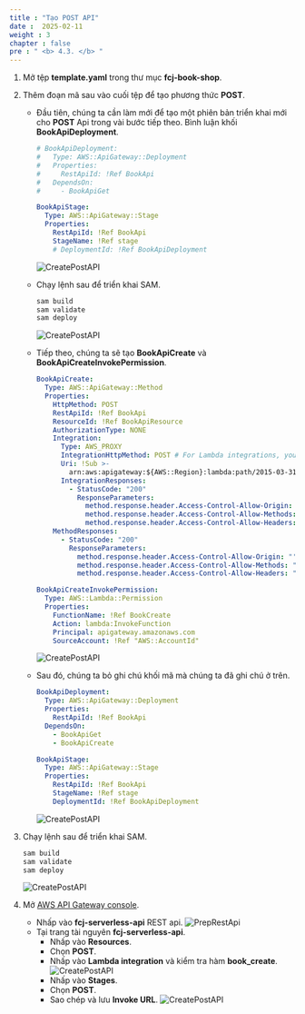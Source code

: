 ```yaml
---
title : "Tạo POST API"
date :  2025-02-11
weight : 3
chapter : false
pre : " <b> 4.3. </b> "
---
```

1. Mở tệp **template.yaml** trong thư mục **fcj-book-shop**.

2. Thêm đoạn mã sau vào cuối tệp để tạo phương thức **POST**.
    - Đầu tiên, chúng ta cần làm mới để tạo một phiên bản triển khai mới cho **POST** Api trong vài bước tiếp theo. Bình luận khối **BookApiDeployment**.

      ```yml
      # BookApiDeployment:
      #   Type: AWS::ApiGateway::Deployment
      #   Properties:
      #     RestApiId: !Ref BookApi
      #   DependsOn:
      #     - BookApiGet

      BookApiStage:
        Type: AWS::ApiGateway::Stage
        Properties:
          RestApiId: !Ref BookApi
          StageName: !Ref stage
          # DeploymentId: !Ref BookApiDeployment
      ```

      ![CreatePostAPI](/images/temp/1/72.png?&width=90pc)
    - Chạy lệnh sau để triển khai SAM.

      ```bash
      sam build
      sam validate
      sam deploy
      ```

      ![CreatePostAPI](/images/temp/1/73.png?&width=90pc)
    - Tiếp theo, chúng ta sẽ tạo **BookApiCreate** và **BookApiCreateInvokePermission**.

      ```yml
      BookApiCreate:
        Type: AWS::ApiGateway::Method
        Properties:
          HttpMethod: POST
          RestApiId: !Ref BookApi
          ResourceId: !Ref BookApiResource
          AuthorizationType: NONE
          Integration:
            Type: AWS_PROXY
            IntegrationHttpMethod: POST # For Lambda integrations, you must set the integration method to POST
            Uri: !Sub >-
              arn:aws:apigateway:${AWS::Region}:lambda:path/2015-03-31/functions/${BookCreate.Arn}/invocations
            IntegrationResponses:
              - StatusCode: "200"
                ResponseParameters:
                  method.response.header.Access-Control-Allow-Origin: "'*'"
                  method.response.header.Access-Control-Allow-Methods: "'GET,POST,OPTIONS'"
                  method.response.header.Access-Control-Allow-Headers: "'Content-Type,X-Amz-Date,Authorization,X-Api-Key,X-Amz-Security-Token'"
          MethodResponses:
            - StatusCode: "200"
              ResponseParameters:
                method.response.header.Access-Control-Allow-Origin: "'*'"
                method.response.header.Access-Control-Allow-Methods: "'GET,POST,OPTIONS'"
                method.response.header.Access-Control-Allow-Headers: "'Content-Type,X-Amz-Date,Authorization,X-Api-Key,X-Amz-Security-Token'"

      BookApiCreateInvokePermission:
        Type: AWS::Lambda::Permission
        Properties:
          FunctionName: !Ref BookCreate
          Action: lambda:InvokeFunction
          Principal: apigateway.amazonaws.com
          SourceAccount: !Ref "AWS::AccountId"
      ```

      ![CreatePostAPI](/images/temp/1/74.png?&width=90pc)
    - Sau đó, chúng ta bỏ ghi chú khối mã mà chúng ta đã ghi chú ở trên.

      ```yml
      BookApiDeployment:
        Type: AWS::ApiGateway::Deployment
        Properties:
          RestApiId: !Ref BookApi
        DependsOn:
          - BookApiGet
          - BookApiCreate

      BookApiStage:
        Type: AWS::ApiGateway::Stage
        Properties:
          RestApiId: !Ref BookApi
          StageName: !Ref stage
          DeploymentId: !Ref BookApiDeployment
      ```

      ![CreatePostAPI](/images/temp/1/75.png?&width=90pc)

3. Chạy lệnh sau để triển khai SAM.

    ```bash
    sam build
    sam validate
    sam deploy
    ```

    ![CreatePostAPI](/images/temp/1/76.png?&width=90pc)

4. Mở [AWS API Gateway console](https://us-east-1.console.aws.amazon.com/apigateway/home?region=us-east-1).
    - Nhấp vào **fcj-serverless-api** REST api.
      ![PrepRestApi](/images/temp/1/64.png?width=90pc)
    - Tại trang tài nguyên **fcj-serverless-api**.
      - Nhấp vào **Resources**.
      - Chọn **POST**.
      - Nhấp vào **Lambda integration** và kiểm tra hàm **book_create**.
        ![CreatePostAPI](/images/temp/1/77.png?&width=90pc)
      - Nhấp vào **Stages**.
      - Chọn **POST**.
      - Sao chép và lưu **Invoke URL**.
        ![CreatePostAPI](/images/temp/1/78.png?&width=90pc)
